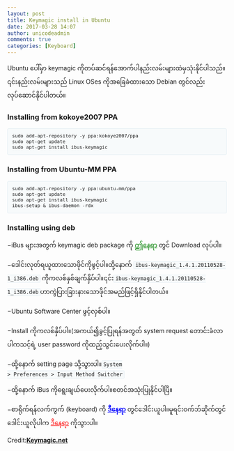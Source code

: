 ```yaml
---
layout: post
title: Keymagic install in Ubuntu
date: 2017-03-28 14:07
author: unicodeadmin
comments: true
categories: [Keyboard]
---
```

Ubuntu ပေါ်မှာ keymagic ကိုတပ်ဆင်ရန်အောက်ပါနည်းလမ်းများထဲမှသုံးနိုင်ပါသည်။၎င်းနည်းလမ်းများသည် Linux OSes ကိုအခြေခံထားသော Debian တွင်လည်းလုပ်ဆောင်နိုင်ပါတယ်။
<h3 id="installingfromkokoye2007ppa">Installing from kokoye2007 PPA</h3>
<pre style="box-sizing: border-box; margin: 0 0 1.75em 0; border: #E3EDF3 1px solid; width: 100%; padding: 10px; font-family: Inconsolata, monospace, sans-serif; font-size: 0.9em; white-space: pre; overflow: auto; background: #F7FAFB; border-radius: 3px;"><code>sudo add-apt-repository -y ppa:kokoye2007/ppa  
sudo apt-get update  
sudo apt-get install ibus-keymagic  
</code></pre>
<h3 id="installingfromubuntummppa">Installing from Ubuntu-MM PPA</h3>
<pre style="box-sizing: border-box; margin: 0 0 1.75em 0; border: #E3EDF3 1px solid; width: 100%; padding: 10px; font-family: Inconsolata, monospace, sans-serif; font-size: 0.9em; white-space: pre; overflow: auto; background: #F7FAFB; border-radius: 3px;"><code>sudo add-apt-repository -y ppa:ubuntu-mm/ppa  
sudo apt-get update  
sudo apt-get install ibus-keymagic  
ibus-setup &amp; ibus-daemon -rdx  
</code></pre>
<h3 id="installingusingdeb">Installing using deb</h3>
−iBus များအတွက် keymagic deb package ကို <a style="color: green;" href="http://www.unicodetoday.org/2016/09/27/keymagic-1-5/">ဤနေရာ</a> တွင် Download လုပ်ပါ။

−ဒေါင်းလုတ်ရယူထားသောဖိုင်ကိုဖွင့်ပါ။ထို့နောက် <code style="padding: 1px 3px; font-family: Inconsolata, monospace, sans-serif; font-size: 0.85em; white-space: pre-wrap; border: #E3EDF3 1px solid; background: #F7FAFB; border-radius: 2px;">ibus-keymagic_1.4.1.20110528-1_i386.deb</code> ကိုကလစ်နှစ်ချက်နှိပ်ပါ။၎င်း<code style="padding: 1px 3px; font-family: Inconsolata, monospace, sans-serif; font-size: 0.85em; white-space: pre-wrap; border: #E3EDF3 1px solid; background: #F7FAFB; border-radius: 2px;">ibus-keymagic_1.4.1.20110528-1_i386.deb</code>ဟာကွဲပြားခြားနားသောဖိုင်အမည်ဖြင့်ရှိနိုင်ပါတယ်။

−Ubuntu Software Center ဖွင့်လှစ်ပါ။

−Install ကိုကလစ်နှိပ်ပါ။(အကယ်၍ခွင့်ပြုရန်အတွတ် system request တောင်းခံလာပါကသင့်ရဲ့ user password ကိုထည့်သွင်းပေးလိုက်ပါ။)

−ထို့နောက် setting page သို့သွားပါ။<code style="padding: 1px 3px; font-family: Inconsolata, monospace, sans-serif; font-size: 0.85em; white-space: pre-wrap; border: #E3EDF3 1px solid; background: #F7FAFB; border-radius: 2px;">System &gt; Preferences &gt; Input Method Switcher</code>

−ထို့နောက် iBus ကိုရွေးချယ်ပေးလိုက်ပါ။စတင်အသုံးပြုနိုင်ပါပြီ။

−စာရိုက်ရန်လက်ကွက် (keyboard) ကို <strong><a style="color: blue;" href="http://www.unicodetoday.org/keyboards/keymagic_layouts/">ဒီနေရာ</a></strong> တွင်ဒေါင်းယူပါ။မူရင်းဝက်ဘ်ဆိုက်တွင်ဒေါင်းယူလိုပါက <a style="color: red;" href="http://keymagic.net/keyboards/">ဒီနေရာ</a> ကိုသွားပါ။

Credit:<a href="http://keymagic.net/"><strong>Keymagic.net</strong></a>

